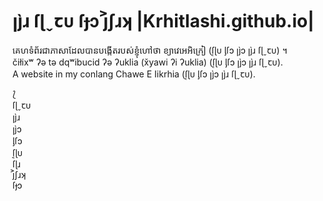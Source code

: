 # ꞁȷ̀ɹ ſɭˬꞇᴜ ſɟɔ j͐ʃɹʞ |Krhitlashi.github.io|

គេហទំព័រជាភាសាដែលបានបង្កើតរបស់ខ្ញុំហៅថា ខ្យាវេអេអិក្រៀ (ſ͔ɭᴜ ᶅſɔ ꞁȷ̀ɔ ꞁȷ̀ɹ ſɭˬꞇᴜ) ។  
čiłixʷ ʔə tə dqʷibucid ʔə ʔuklia (x̌yawi ʔi ʔuklia) (ſ͔ɭᴜ ᶅſɔ ꞁȷ̀ɔ ꞁȷ̀ɹ ſɭˬꞇᴜ).  
A website in my conlang Chawe E Iikrhia (ſ͔ɭᴜ ᶅſɔ ꞁȷ̀ɔ ꞁȷ̀ɹ ſɭˬꞇᴜ).  

⟅  
ſɭˬꞇᴜ  
ꞁȷ̀ɹ  
ꞁȷ̀ɔ  
ᶅſɔ  
ſ͔ɭᴜ  
ſɭɹ  
j͐ʃɹʞ  
ſɟɔ

